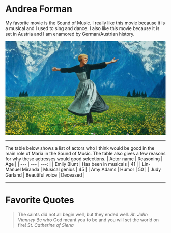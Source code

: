 # Andrea Forman

My favorite movie is the Sound of Music. I really like this movie because it is a musical and I used to sing and dance. I also like this movie because it is set in Austria and I am enamored by German/Austrian history.

![Julie Andrews](music.jpg)

---
The table below shows a list of actors who I think would be good in the main role of Maria in the Sound of Music. The table also gives a few reasons for why these actresses would good selections.
| Actor name | Reasoning | Age |
| --- | --- | ---: |
| Emily Blunt | Has been in musicals | 41 |
| Lin-Manuel Miranda | Musical genius | 45 |
| Amy Adams | Humor | 50 |
| Judy Garland | Beautiful voice | Deceased |

---
# Favorite Quotes

> The saints did not all begin well, but they ended well.
*St. John Vianney*
> Be who God meant you to be and you will set the world on fire!
*St. Catherine of Siena*